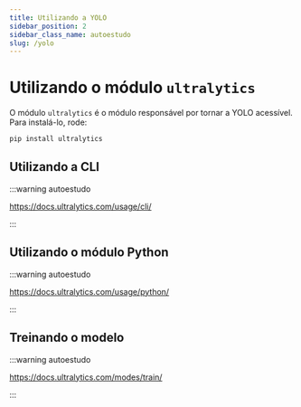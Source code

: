 ```yaml
---
title: Utilizando a YOLO
sidebar_position: 2
sidebar_class_name: autoestudo
slug: /yolo
---
```


# Utilizando o módulo `ultralytics`

O módulo `ultralytics` é o módulo responsável por tornar a YOLO acessível. Para
instalá-lo, rode:

```bash
pip install ultralytics
```

## Utilizando a CLI

:::warning autoestudo

https://docs.ultralytics.com/usage/cli/

:::

## Utilizando o módulo Python

:::warning autoestudo

https://docs.ultralytics.com/usage/python/

:::

## Treinando o modelo

:::warning autoestudo

https://docs.ultralytics.com/modes/train/

:::
